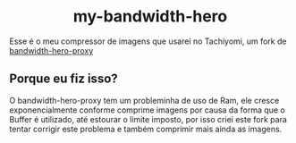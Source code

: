 <h1 align="center">my-bandwidth-hero</h1>

Esse é o meu compressor de imagens que usarei no Tachiyomi, um fork de [bandwidth-hero-proxy](https://github.com/ayastreb/bandwidth-hero-proxy)

## Porque eu fiz isso?
O bandwidth-hero-proxy tem um probleminha de uso de Ram, ele cresce exponencialmente conforme comprime imagens por causa da forma que o Buffer é utilizado, até estourar o limite imposto, por isso criei este fork para tentar corrigir este problema e também comprimir mais ainda as imagens.
